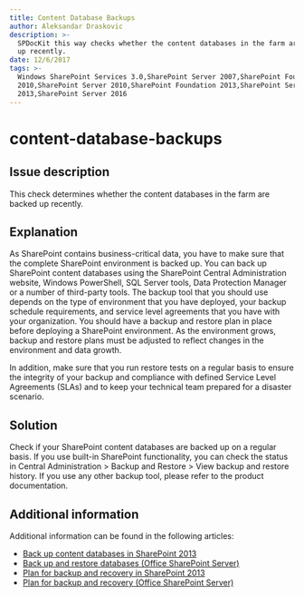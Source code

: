 ```yaml
---
title: Content Database Backups
author: Aleksandar Draskovic
description: >-
  SPDocKit this way checks whether the content databases in the farm are backed
  up recently.
date: 12/6/2017
tags: >-
  Windows SharePoint Services 3.0,SharePoint Server 2007,SharePoint Foundation
  2010,SharePoint Server 2010,SharePoint Foundation 2013,SharePoint Server
  2013,SharePoint Server 2016
---
```


# content-database-backups

## Issue description

This check determines whether the content databases in the farm are backed up recently.

## Explanation

As SharePoint contains business-critical data, you have to make sure that the complete SharePoint environment is backed up. You can back up SharePoint content databases using the SharePoint Central Administration website, Windows PowerShell, SQL Server tools, Data Protection Manager or a number of third-party tools. The backup tool that you should use depends on the type of environment that you have deployed, your backup schedule requirements, and service level agreements that you have with your organization. You should have a backup and restore plan in place before deploying a SharePoint environment. As the environment grows, backup and restore plans must be adjusted to reflect changes in the environment and data growth.

In addition, make sure that you run restore tests on a regular basis to ensure the integrity of your backup and compliance with defined Service Level Agreements \(SLAs\) and to keep your technical team prepared for a disaster scenario.

## Solution

Check if your SharePoint content databases are backed up on a regular basis. If you use built-in SharePoint functionality, you can check the status in Central Administration &gt; Backup and Restore &gt; View backup and restore history. If you use any other backup tool, please refer to the product documentation.

## Additional information

Additional information can be found in the following articles:

* [Back up content databases in SharePoint 2013](https://technet.microsoft.com/en-us/library/ee428327.aspx)
* [Back up and restore databases \(Office SharePoint Server\)](https://technet.microsoft.com/en-us/library/cc671616%28v=office.12%29.aspx)
* [Plan for backup and recovery in SharePoint 2013](https://technet.microsoft.com/en-us/library/cc261687.aspx)
* [Plan for backup and recovery \(Office SharePoint Server\)](https://technet.microsoft.com/en-us/library/cc261687%28v=office.12%29.aspx)

